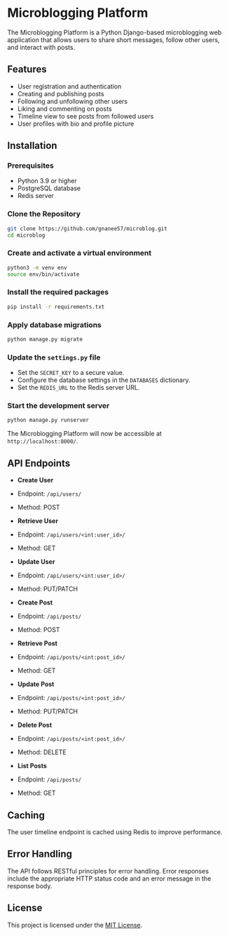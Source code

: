 # Microblogging Platform

The Microblogging Platform is a Python Django-based microblogging web application that allows users to share short messages, follow other users, and interact with posts.

## Features

- User registration and authentication
- Creating and publishing posts
- Following and unfollowing other users
- Liking and commenting on posts
- Timeline view to see posts from followed users
- User profiles with bio and profile picture

## Installation

### Prerequisites

- Python 3.9 or higher
- PostgreSQL database
- Redis server

### Clone the Repository
```bash
git clone https://github.com/gnanee57/microblog.git
cd microblog
```

### Create and activate a virtual environment
```bash
python3 -m venv env
source env/bin/activate
```
### Install the required packages
```bash
pip install -r requirements.txt
```

### Apply database migrations
```bash
python manage.py migrate
```

### Update the `settings.py` file
- Set the `SECRET_KEY` to a secure value.
- Configure the database settings in the `DATABASES` dictionary.
- Set the `REDIS_URL` to the Redis server URL.

### Start the development server
```bash
python manage.py runserver
```


The Microblogging Platform will now be accessible at `http://localhost:8000/`.

## API Endpoints

- **Create User**
- Endpoint: `/api/users/`
- Method: POST

- **Retrieve User**
- Endpoint: `/api/users/<int:user_id>/`
- Method: GET

- **Update User**
- Endpoint: `/api/users/<int:user_id>/`
- Method: PUT/PATCH

- **Create Post**
- Endpoint: `/api/posts/`
- Method: POST

- **Retrieve Post**
- Endpoint: `/api/posts/<int:post_id>/`
- Method: GET

- **Update Post**
- Endpoint: `/api/posts/<int:post_id>/`
- Method: PUT/PATCH

- **Delete Post**
- Endpoint: `/api/posts/<int:post_id>/`
- Method: DELETE

- **List Posts**
- Endpoint: `/api/posts/`
- Method: GET

## Caching

The user timeline endpoint is cached using Redis to improve performance.

## Error Handling

The API follows RESTful principles for error handling. Error responses include the appropriate HTTP status code and an error message in the response body.

## License

This project is licensed under the [MIT License](LICENSE).


